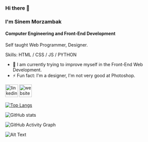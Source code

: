 ### Hi there 👋
### I'm Sinem Morzambak
#### Computer Engineering and Front-End Development

Self taught Web Programmer, Designer.

Skills: HTML / CSS / JS / PYTHON

- 🔭 I am currently trying to improve myself in the Front-End Web Development.
- ⚡ Fun fact: I'm a designer, I'm not very good at Photoshop. 


[<img src='https://cdn.jsdelivr.net/npm/simple-icons@3.0.1/icons/linkedin.svg' alt='linkedin' height='40'>](https://www.linkedin.com/in/sinem-morzambak/)  [<img src='https://cdn.jsdelivr.net/npm/simple-icons@3.0.1/icons/icloud.svg' alt='website' height='40'>](https://sinemorzambak.github.io/sinem.github.io) 


[![Top Langs](https://github-readme-stats.vercel.app/api/top-langs/?username=sinemorzambak)](https://github.com/anuraghazra/github-readme-stats)

![GitHub stats](https://github-readme-stats.vercel.app/api?username=sinemorzambak&show_icons=true&count_private=true)  

![GitHub Activity Graph](https://activity-graph.herokuapp.com/graph?username=sinemorzambak)  

![Alt Text](https://giphy.com/gifs/manny-manny404-mannynotfound-7J4P7cUur2DlErijp3)







